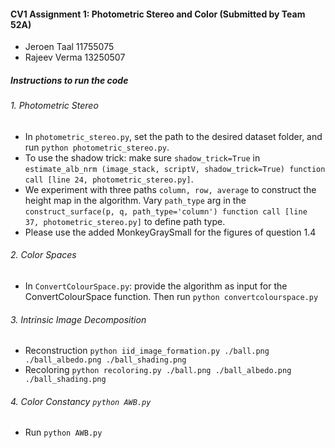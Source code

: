 #### CV1 Assignment 1: Photometric Stereo and Color (Submitted by Team 52A)
* Jeroen Taal 11755075
* Rajeev Verma 13250507

##### Instructions to run the code
###### 1. Photometric Stereo
* In `photometric_stereo.py`, set the path to the desired dataset folder, and run `python photometric_stereo.py`. 
* To use the shadow trick: make sure `shadow_trick=True` in `estimate_alb_nrm (image_stack, scriptV, shadow_trick=True) function call [line 24, photometric_stereo.py]`. 
* We experiment with three paths `column, row, average` to construct the height map in the algorithm. Vary `path_type` arg in the `construct_surface(p, q, path_type='column') function call [line  37, photometric_stereo.py]` to define path type.
* Please use the added MonkeyGraySmall for the figures of question 1.4
###### 2. Color Spaces
* In `ConvertColourSpace.py`: provide the algorithm as input for the ConvertColourSpace function. Then run `python convertcolourspace.py`
###### 3. Intrinsic Image Decomposition
* Reconstruction
           `python iid_image_formation.py ./ball.png ./ball_albedo.png ./ball_shading.png`
* Recoloring
           `python recoloring.py ./ball.png ./ball_albedo.png ./ball_shading.png`
###### 4. Color Constancy `python AWB.py`
* Run `python AWB.py`
